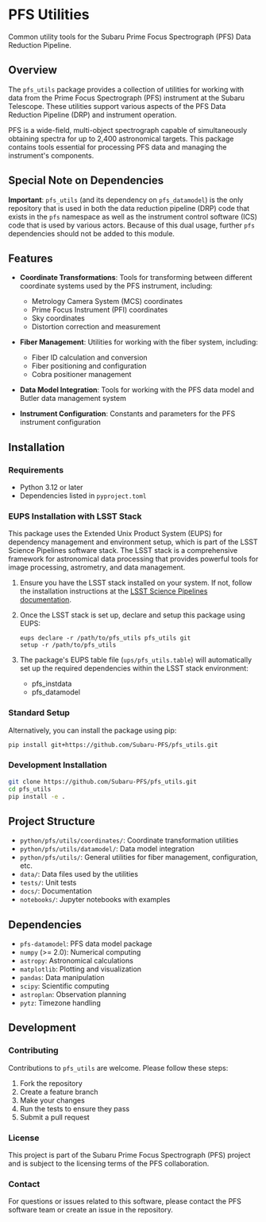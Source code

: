 # PFS Utilities

Common utility tools for the Subaru Prime Focus Spectrograph (PFS) Data Reduction Pipeline.

## Overview

The `pfs_utils` package provides a collection of utilities for working with data from the Prime Focus Spectrograph (PFS) instrument at the Subaru Telescope. These utilities support various aspects of the PFS Data Reduction Pipeline (DRP) and instrument operation.

PFS is a wide-field, multi-object spectrograph capable of simultaneously obtaining spectra for up to 2,400 astronomical targets. This package contains tools essential for processing PFS data and managing the instrument's components.

## Special Note on Dependencies

**Important**: `pfs_utils` (and its dependency on `pfs_datamodel`) is the only repository that is used in both the data reduction pipeline (DRP) code that exists in the `pfs` namespace as well as the instrument control software (ICS) code that is used by various actors. Because of this dual usage, further `pfs` dependencies should not be added to this module.

## Features

- **Coordinate Transformations**: Tools for transforming between different coordinate systems used by the PFS instrument, including:
  - Metrology Camera System (MCS) coordinates
  - Prime Focus Instrument (PFI) coordinates
  - Sky coordinates
  - Distortion correction and measurement

- **Fiber Management**: Utilities for working with the fiber system, including:
  - Fiber ID calculation and conversion
  - Fiber positioning and configuration
  - Cobra positioner management

- **Data Model Integration**: Tools for working with the PFS data model and Butler data management system

- **Instrument Configuration**: Constants and parameters for the PFS instrument configuration

## Installation

### Requirements

- Python 3.12 or later
- Dependencies listed in `pyproject.toml`

### EUPS Installation with LSST Stack

This package uses the Extended Unix Product System (EUPS) for dependency management and environment setup, which is part of the LSST Science Pipelines software stack. The LSST stack is a comprehensive framework for astronomical data processing that provides powerful tools for image processing, astrometry, and data management.

1. Ensure you have the LSST stack installed on your system. If not, follow the installation instructions at the [LSST Science Pipelines documentation](https://pipelines.lsst.io/install/index.html).

2. Once the LSST stack is set up, declare and setup this package using EUPS:
   ```
   eups declare -r /path/to/pfs_utils pfs_utils git
   setup -r /path/to/pfs_utils
   ```

3. The package's EUPS table file (`ups/pfs_utils.table`) will automatically set up the required dependencies within the LSST stack environment:
   - pfs_instdata
   - pfs_datamodel

### Standard Setup

Alternatively, you can install the package using pip:

```bash
pip install git+https://github.com/Subaru-PFS/pfs_utils.git
```

### Development Installation

```bash
git clone https://github.com/Subaru-PFS/pfs_utils.git
cd pfs_utils
pip install -e .
```

## Project Structure

- `python/pfs/utils/coordinates/`: Coordinate transformation utilities
- `python/pfs/utils/datamodel/`: Data model integration
- `python/pfs/utils/`: General utilities for fiber management, configuration, etc.
- `data/`: Data files used by the utilities
- `tests/`: Unit tests
- `docs/`: Documentation
- `notebooks/`: Jupyter notebooks with examples

## Dependencies

- `pfs-datamodel`: PFS data model package
- `numpy` (>= 2.0): Numerical computing
- `astropy`: Astronomical calculations
- `matplotlib`: Plotting and visualization
- `pandas`: Data manipulation
- `scipy`: Scientific computing
- `astroplan`: Observation planning
- `pytz`: Timezone handling

## Development 

### Contributing

Contributions to `pfs_utils` are welcome. Please follow these steps:

1. Fork the repository
2. Create a feature branch
3. Make your changes
4. Run the tests to ensure they pass
5. Submit a pull request

### License

This project is part of the Subaru Prime Focus Spectrograph (PFS) project and is subject to the licensing terms of the PFS collaboration.

### Contact

For questions or issues related to this software, please contact the PFS software team or create an issue in the repository.
